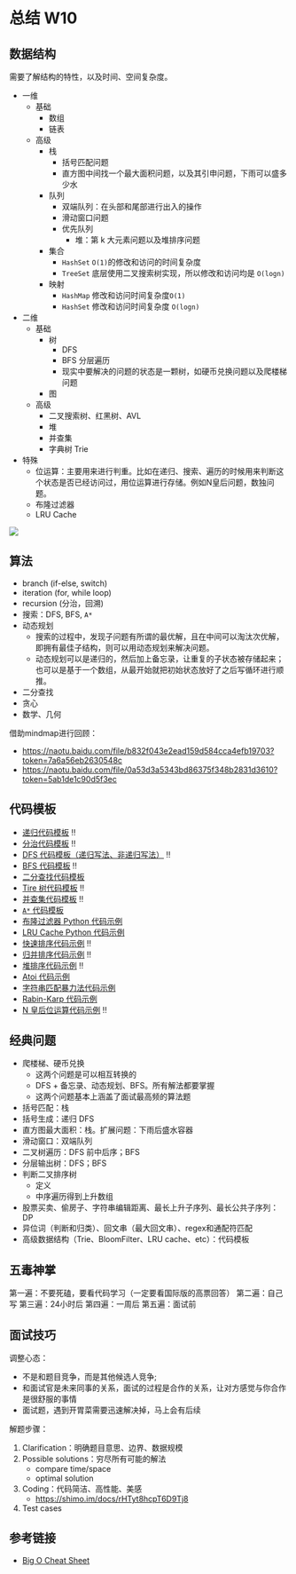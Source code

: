 # 总结 W10

## 数据结构
需要了解结构的特性，以及时间、空间复杂度。

* 一维
	* 基础
		* 数组
		* 链表
	* 高级
		* 栈
			* 括号匹配问题
			* 直方图中间找一个最大面积问题，以及其引申问题，下雨可以盛多少水
		* 队列
			* 双端队列：在头部和尾部进行出入的操作
			* 滑动窗口问题
			* 优先队列
				* 堆：第 k 大元素问题以及堆排序问题
		* 集合
			* `HashSet` `O(1)`的修改和访问的时间复杂度
			* `TreeSet` 底层使用二叉搜索树实现，所以修改和访问均是 `O(logn)`
		* 映射
			* `HashMap` 修改和访问时间复杂度`O(1)`
			* `HashSet` 修改和访问时间复杂度 `O(logn)`
* 二维
	* 基础
		* 树
			* DFS
			* BFS 分层遍历
			* 现实中要解决的问题的状态是一颗树，如硬币兑换问题以及爬楼梯问题
		* 图
	* 	高级
		* 二叉搜索树、红黑树、AVL
		* 堆
		* 并查集
		* 字典树 Trie
* 特殊
	* 位运算：主要用来进行判重。比如在递归、搜索、遍历的时候用来判断这个状态是否已经访问过，用位运算进行存储。例如N皇后问题，数独问题。
	* 布隆过滤器
	* LRU Cache

![](https://tva1.sinaimg.cn/large/007S8ZIlgy1gi4a2zrbjfj30nj0d60w8.jpg)

## 算法
* branch (if-else, switch)
* iteration (for, while loop)
* recursion (分治，回溯)
* 搜索：DFS, BFS, `A*`
* 动态规划
	* 搜索的过程中，发现子问题有所谓的最优解，且在中间可以淘汰次优解，即拥有最佳子结构，则可以用动态规划来解决问题。
	* 动态规划可以是递归的，然后加上备忘录，让重复的子状态被存储起来；也可以是基于一个数组，从最开始就把初始状态放好了之后写循环进行顺推。
* 二分查找
* 贪心
* 数学、几何

借助mindmap进行回顾：

* https://naotu.baidu.com/file/b832f043e2ead159d584cca4efb19703?token=7a6a56eb2630548c
* https://naotu.baidu.com/file/0a53d3a5343bd86375f348b2831d3610?token=5ab1de1c90d5f3ec

## 代码模板
*  [递归代码模板](https://shimo.im/docs/EICAr9lRPUIPHxsH/)  ‼️
*  [分治代码模板](https://shimo.im/docs/zvlDqLLMFvcAF79A/) ‼️
*  [DFS 代码模板（递归写法、非递归写法）](https://shimo.im/docs/UdY2UUKtliYXmk8t/) ‼️
*  [BFS 代码模板](https://shimo.im/docs/ZBghMEZWix0Lc2jQ/) ‼️
*  [二分查找代码模板](https://shimo.im/docs/xvIIfeEzWYEUdBPD/) 
*  [Tire 树代码模板](https://shimo.im/docs/DP53Y6rOwN8MTCQH) ‼️
*  [并查集代码模板](https://shimo.im/docs/VtcxL0kyp04OBHak) ‼️
*  [`A*` 代码模板](https://shimo.im/docs/8CzMlrcvbWwFXA8r) 
*  [布隆过滤器 Python 代码示例](https://shimo.im/docs/UITYMj1eK88JCJTH) 
*  [LRU Cache Python 代码示例](https://shimo.im/docs/CoyPAyXooGcDuLQo) 
*  [快速排序代码示例](https://shimo.im/docs/TX9bDbSC7C0CR5XO) ‼️
*  [归并排序代码示例](https://shimo.im/docs/sDXxjjiKf3gLVVAU)  ‼️
*  [堆排序代码示例](https://shimo.im/docs/M2xfacKvwzAykhz6) ‼️
*  [Atoi 代码示例](https://shimo.im/docs/5kykuLmt7a4DdjSP) 
*  [字符串匹配暴力法代码示例](https://shimo.im/docs/8G0aJqNL86wWrPUE) 
*  [Rabin-Karp 代码示例](https://shimo.im/docs/1wnsM7eaZ6Ab9j9M) 
*  [N 皇后位运算代码示例](https://shimo.im/docs/YzWa5ZZrZPYWahK2) ‼️

## 经典问题

* 爬楼梯、硬币兑换
	* 这两个问题是可以相互转换的
	* DFS + 备忘录、动态规划、BFS。所有解法都要掌握
	* 这两个问题基本上涵盖了面试最高频的算法题
* 括号匹配：栈
* 括号生成：递归 DFS
* 直方图最大面积：栈。扩展问题：下雨后盛水容器
* 滑动窗口：双端队列
* 二叉树遍历：DFS 前中后序；BFS
* 分层输出树：DFS；BFS
* 判断二叉排序树
	* 定义
	* 中序遍历得到上升数组
* 股票买卖、偷房⼦、字符串编辑距离、最⻓上升⼦序列、最⻓公共⼦序列：DP
* 异位词（判断和归类）、回⽂串（最⼤回⽂串）、regex和通配符匹配
* ⾼级数据结构（Trie、BloomFilter、LRU cache、etc）：代码模板

## 五毒神掌
第⼀遍：不要死磕，要看代码学习（⼀定要看国际版的⾼票回答）
第⼆遍：⾃⼰写
第三遍：24⼩时后
第四遍：⼀周后
第五遍：⾯试前

## 面试技巧

调整心态：

* 不是和题目竞争，而是其他候选人竞争; 
* 和面试官是未来同事的关系，面试的过程是合作的关系，让对方感觉与你合作是很舒服的事情
* 面试题，遇到开胃菜需要迅速解决掉，马上会有后续

解题步骤：
1. Clarification：明确题⽬意思、边界、数据规模
2. Possible solutions：穷尽所有可能的解法
	* compare time/space
	* optimal solution 
4. Coding：代码简洁、⾼性能、美感
	* https://shimo.im/docs/rHTyt8hcpT6D9Tj8 
4. Test cases

## 参考链接
*  [Big O Cheat Sheet](https://www.bigocheatsheet.com/) 
